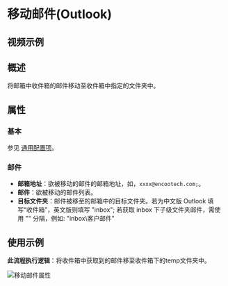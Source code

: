 # 移动邮件(Outlook)

## 视频示例

## 概述

将邮箱中收件箱的邮件移动至收件箱中指定的文件夹中。

## 属性

### 基本

参见 [通用配置项](../../Appendix/CommonConfigurationItems.md)。

### 邮件

- **邮箱地址**：欲被移动的邮件的邮箱地址，如，`xxxx@encootech.com;`。
- **邮件**：欲被移动的邮件列表。
- **目标文件夹**：邮件被移至的邮箱中的目标文件夹。若为中文版 Outlook 填写“收件箱”，英文版则填写 "inbox"; 若获取 inbox 下子级文件夹邮件，需使用 "\" 分隔，例如: "inbox\客户邮件"

## 使用示例

**此流程执行逻辑**：将收件箱中获取到的邮件移至收件箱下的temp文件夹中。

![移动邮件属性](https://docimages.blob.core.chinacloudapi.cn/images/Studio/movemail20210324.png)
